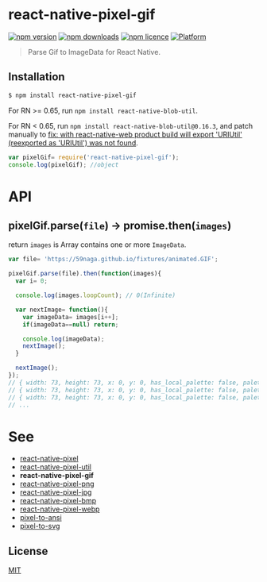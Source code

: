 # react-native-pixel-gif

[![npm version](http://img.shields.io/npm/v/react-native-pixel-gif.svg?style=flat-square)](https://npmjs.org/package/react-native-pixel-gif "View this project on npm")
[![npm downloads](http://img.shields.io/npm/dm/react-native-pixel-gif.svg?style=flat-square)](https://npmjs.org/package/react-native-pixel-gif "View this project on npm")
[![npm licence](http://img.shields.io/npm/l/react-native-pixel-gif.svg?style=flat-square)](https://npmjs.org/package/react-native-pixel-gif "View this project on npm")
[![Platform](https://img.shields.io/badge/platform-ios%20%7C%20android%20%7C%20web-989898.svg?style=flat-square)](https://npmjs.org/package/react-native-pixel-gif "View this project on npm")

> Parse Gif to ImageData for React Native.

## Installation
```bash
$ npm install react-native-pixel-gif
```
For RN >= 0.65, run `npm install react-native-blob-util`.

For RN < 0.65, run `npm install react-native-blob-util@0.16.3`, and patch manually to [fix: with react-native-web product build will export 'URIUtil' (reexported as 'URIUtil') was not found](https://github.com/RonRadtke/react-native-blob-util/pull/201/files).
```js
var pixelGif= require('react-native-pixel-gif');
console.log(pixelGif); //object
```

# API

## pixelGif.parse(`file`) -> promise.then(`images`)

return `images` is Array contains one or more `ImageData`.

```js
var file= 'https://59naga.github.io/fixtures/animated.GIF';

pixelGif.parse(file).then(function(images){
  var i= 0;

  console.log(images.loopCount); // 0(Infinite)

  var nextImage= function(){
    var imageData= images[i++];
    if(imageData==null) return;

    console.log(imageData);
    nextImage();
  }

  nextImage();
});
// { width: 73, height: 73, x: 0, y: 0, has_local_palette: false, palette_offset: 13, data_offset: 818, data_length: 393, transparent_index: null, interlaced: false, delay: 1000, disposal: 0, data: <Uint8Array ..> }
// { width: 73, height: 73, x: 0, y: 0, has_local_palette: false, palette_offset: 13, data_offset: 1229, data_length: 387, transparent_index: null, interlaced: false, delay: 900, disposal: 0, data: <Uint8Array ..>  }
// { width: 73, height: 73, x: 0, y: 0, has_local_palette: false, palette_offset: 13, data_offset: 1634, data_length: 393, transparent_index: null, interlaced: false, delay: 800, disposal: 0, data: <Uint8Array ..>  }
// ...
```

# See
* [react-native-pixel](https://github.com/flyskywhy/react-native-pixel)
* [react-native-pixel-util](https://github.com/flyskywhy/react-native-pixel-util)
* __react-native-pixel-gif__
* [react-native-pixel-png](https://github.com/flyskywhy/react-native-pixel-png)
* [react-native-pixel-jpg](https://github.com/flyskywhy/react-native-pixel-jpg)
* [react-native-pixel-bmp](https://github.com/flyskywhy/react-native-pixel-bmp)
* [react-native-pixel-webp](https://github.com/flyskywhy/react-native-pixel-webp)
* [pixel-to-ansi](https://github.com/59naga/pixel-to-ansi)
* [pixel-to-svg](https://github.com/59naga/pixel-to-svg)

License
---
[MIT][License]

[License]: http://59naga.mit-license.org/
